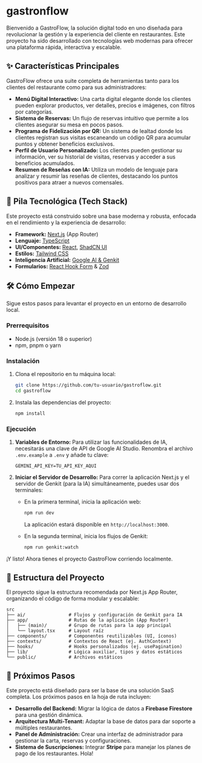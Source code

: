 #  gastronflow

Bienvenido a GastroFlow, la solución digital todo en uno diseñada para revolucionar la gestión y la experiencia del cliente en restaurantes. Este proyecto ha sido desarrollado con tecnologías web modernas para ofrecer una plataforma rápida, interactiva y escalable.

## ✨ Características Principales

GastroFlow ofrece una suite completa de herramientas tanto para los clientes del restaurante como para sus administradores:

*   **Menú Digital Interactivo:** Una carta digital elegante donde los clientes pueden explorar productos, ver detalles, precios e imágenes, con filtros por categorías.
*   **Sistema de Reservas:** Un flujo de reservas intuitivo que permite a los clientes asegurar su mesa en pocos pasos.
*   **Programa de Fidelización por QR:** Un sistema de lealtad donde los clientes registran sus visitas escaneando un código QR para acumular puntos y obtener beneficios exclusivos.
*   **Perfil de Usuario Personalizado:** Los clientes pueden gestionar su información, ver su historial de visitas, reservas y acceder a sus beneficios acumulados.
*   **Resumen de Reseñas con IA:** Utiliza un modelo de lenguaje para analizar y resumir las reseñas de clientes, destacando los puntos positivos para atraer a nuevos comensales.

## 🚀 Pila Tecnológica (Tech Stack)

Este proyecto está construido sobre una base moderna y robusta, enfocada en el rendimiento y la experiencia de desarrollo:

*   **Framework:** [Next.js](https://nextjs.org/) (App Router)
*   **Lenguaje:** [TypeScript](https://www.typescriptlang.org/)
*   **UI/Componentes:** [React](https://react.dev/), [ShadCN UI](https://ui.shadcn.com/)
*   **Estilos:** [Tailwind CSS](https://tailwindcss.com/)
*   **Inteligencia Artificial:** [Google AI & Genkit](https://firebase.google.com/docs/genkit)
*   **Formularios:** [React Hook Form](https://react-hook-form.com/) & [Zod](https://zod.dev/)

## 🛠️ Cómo Empezar

Sigue estos pasos para levantar el proyecto en un entorno de desarrollo local.

### Prerrequisitos

*   Node.js (versión 18 o superior)
*   npm, pnpm o yarn

### Instalación

1.  Clona el repositorio en tu máquina local:
    ```bash
    git clone https://github.com/tu-usuario/gastroflow.git
    cd gastroflow
    ```

2.  Instala las dependencias del proyecto:
    ```bash
    npm install
    ```

### Ejecución

1.  **Variables de Entorno:**
    Para utilizar las funcionalidades de IA, necesitarás una clave de API de Google AI Studio. Renombra el archivo `.env.example` a `.env` y añade tu clave:
    ```
    GEMINI_API_KEY=TU_API_KEY_AQUI
    ```

2.  **Iniciar el Servidor de Desarrollo:**
    Para correr la aplicación Next.js y el servidor de Genkit (para la IA) simultáneamente, puedes usar dos terminales:

    *   En la primera terminal, inicia la aplicación web:
        ```bash
        npm run dev
        ```
        La aplicación estará disponible en `http://localhost:3000`.

    *   En la segunda terminal, inicia los flujos de Genkit:
        ```bash
        npm run genkit:watch
        ```

¡Y listo! Ahora tienes el proyecto GastroFlow corriendo localmente.

## 📂 Estructura del Proyecto

El proyecto sigue la estructura recomendada por Next.js App Router, organizando el código de forma modular y escalable:

```
src
├── ai/                # Flujos y configuración de Genkit para IA
├── app/               # Rutas de la aplicación (App Router)
│   ├── (main)/        # Grupo de rutas para la app principal
│   └── layout.tsx     # Layout raíz
├── components/        # Componentes reutilizables (UI, íconos)
├── contexts/          # Contextos de React (ej. AuthContext)
├── hooks/             # Hooks personalizados (ej. usePagination)
├── lib/               # Lógica auxiliar, tipos y datos estáticos
└── public/            # Archivos estáticos
```

## 🔮 Próximos Pasos

Este proyecto está diseñado para ser la base de una solución SaaS completa. Los próximos pasos en la hoja de ruta incluyen:

*   **Desarrollo del Backend:** Migrar la lógica de datos a **Firebase Firestore** para una gestión dinámica.
*   **Arquitectura Multi-Tenant:** Adaptar la base de datos para dar soporte a múltiples restaurantes.
*   **Panel de Administración:** Crear una interfaz de administrador para gestionar la carta, reservas y configuraciones.
*   **Sistema de Suscripciones:** Integrar **Stripe** para manejar los planes de pago de los restaurantes.
Hola!